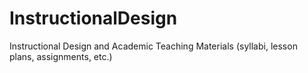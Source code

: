 # InstructionalDesign
Instructional Design and Academic Teaching Materials (syllabi, lesson plans, assignments, etc.)
